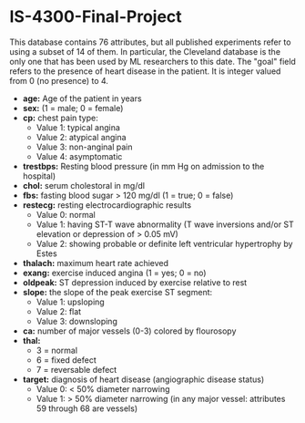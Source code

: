 # IS-4300-Final-Project

This database contains 76 attributes, but all published experiments refer to using a subset of 14 of them. In particular, the Cleveland database is the only one that has been used by ML researchers to this date. The "goal" field refers to the presence of heart disease in the patient. It is integer valued from 0 (no presence) to 4.

* **age:** Age of the patient in years 
* **sex:** (1 = male; 0 = female)
* **cp:** chest pain type:
    + Value 1: typical angina
    + Value 2: atypical angina
    + Value 3: non-anginal pain 
    + Value 4: asymptomatic 
* **trestbps:** Resting blood pressure (in mm Hg on admission to the hospital) 
* **chol:** serum cholestoral in mg/dl  
* **fbs:** fasting blood sugar > 120 mg/dl (1 = true; 0 = false)
* **restecg:** resting electrocardiographic results 
    + Value 0: normal
    + Value 1: having ST-T wave abnormality (T wave inversions and/or ST elevation or depression of > 0.05 mV)
    + Value 2: showing probable or definite left ventricular hypertrophy by Estes 
* **thalach:** maximum heart rate achieved
* **exang:** exercise induced angina (1 = yes; 0 = no) 
* **oldpeak:** ST depression induced by exercise relative to rest 
* **slope:** the slope of the peak exercise ST segment:
    + Value 1: upsloping
    + Value 2: flat
    + Value 3: downsloping 
* **ca:** number of major vessels (0-3) colored by flourosopy 
* **thal:** 
    + 3 = normal
    + 6 = fixed defect
    + 7 = reversable defect 
* **target:** diagnosis of heart disease (angiographic disease status)
    + Value 0: < 50% diameter narrowing 
    + Value 1: > 50% diameter narrowing (in any major vessel: attributes 59 through 68 are vessels)  
